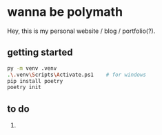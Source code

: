 # wanna be polymath

Hey, this is my personal website / blog / portfolio(?).

## getting started

```bash
py -m venv .venv
.\.venv\Scripts\Activate.ps1    # for windows
pip install poetry
poetry init
```

## to do

1.
